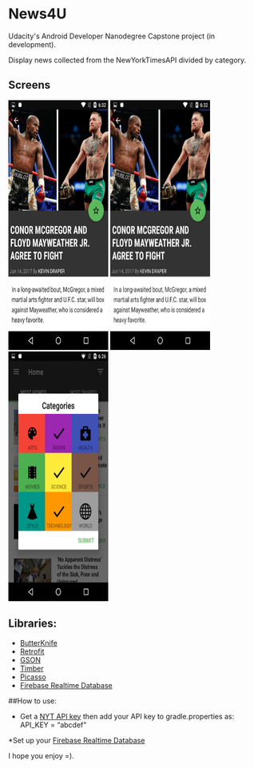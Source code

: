 # News4U

Udacity's Android Developer Nanodegree Capstone project (in development).

Display news collected from the NewYorkTimesAPI divided by category.


## Screens


<img src="screenshots/screen1.png" height="500" width="200">
<img src="screenshots/screen2.png" height="500" width="200">
<img src="screenshots/screen3.png" height="500" width="200">

## Libraries:
* [ButterKnife](https://github.com/JakeWharton/butterknife)
* [Retrofit](https://github.com/square/retrofit)
* [GSON](https://github.com/google/gson)
* [Timber](https://github.com/JakeWharton/timber)
* [Picasso](https://github.com/square/picasso)
* [Firebase Realtime Database](https://console.firebase.google.com/)

##How to use:

* Get a [NYT API key](https://developer.nytimes.com/signup) then add your API key to gradle.properties as:
API_KEY = “abcdef”

*Set up your [Firebase Realtime Database](https://console.firebase.google.com/)


I hope you enjoy =).
 
